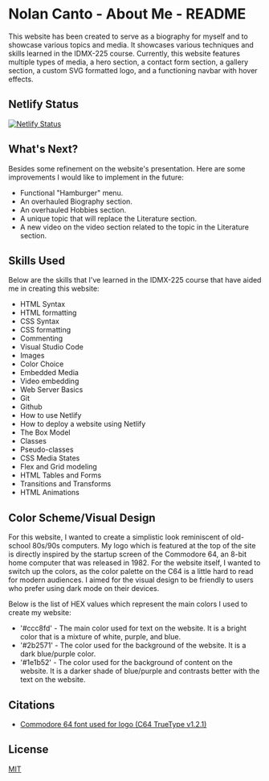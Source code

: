 # Nolan Canto - About Me - README

This website has been created to serve as a biography for myself and to showcase various topics and media. It showcases various techniques and skills learned in the IDMX-225 course. Currently, this website features multiple types of media, a hero section, a contact form section, a gallery section, a custom SVG formatted logo, and a functioning navbar with hover effects.

## Netlify Status

[![Netlify Status](https://api.netlify.com/api/v1/badges/9cdd07e7-25d0-4eba-832a-6447f88dc837/deploy-status)](https://app.netlify.com/sites/about-me-canton42/deploys)

## What's Next?

Besides some refinement on the website's presentation. Here are some improvements I would like to implement in the future:

- Functional "Hamburger" menu.
- An overhauled Biography section.
- An overhauled Hobbies section.
- A unique topic that will replace the Literature section.
- A new video on the video section related to the topic in the Literature section.

## Skills Used

Below are the skills that I've learned in the IDMX-225 course that have aided me in creating this website:

- HTML Syntax
- HTML formatting
- CSS Syntax
- CSS formatting
- Commenting
- Visual Studio Code
- Images
- Color Choice
- Embedded Media
- Video embedding
- Web Server Basics
- Git
- Github
- How to use Netlify
- How to deploy a website using Netlify
- The Box Model
- Classes
- Pseudo-classes
- CSS Media States
- Flex and Grid modeling
- HTML Tables and Forms
- Transitions and Transforms
- HTML Animations


## Color Scheme/Visual Design

For this website, I wanted to create a simplistic look reminiscent of old-school 80s/90s computers. My logo which is featured at the top of the site is directly inspired by the startup screen of the Commodore 64, an 8-bit home computer that was released in 1982. For the website itself, I wanted to switch up the colors, as the color palette on the C64 is a little hard to read for modern audiences. I aimed for the visual design to be friendly to users who prefer using dark mode on their devices.

Below is the list of HEX values which represent the main colors I used to create my website:

- '#ccc8fd' - The main color used for text on the website. It is a bright color that is a mixture of white, purple, and blue.
- '#2b2571' - The color used for the background of the website. It is a dark blue/purple color. 
- '#1e1b52' - The color used for the background of content on the website. It is a darker shade of blue/purple and contrasts better with the text on the website.

## Citations

- [Commodore 64 font used for logo (C64 TrueType v1.2.1)](https://style64.org/release/c64-truetype-v1.2.1-style)


## License

[MIT](https://choosealicense.com/licenses/mit/)

